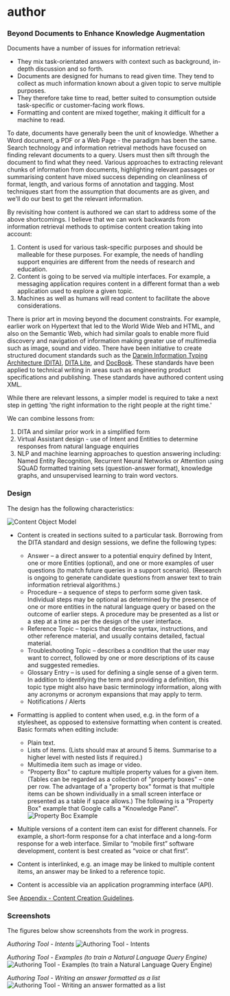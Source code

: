 # author

### Beyond Documents to Enhance Knowledge Augmentation

Documents have a number of issues for information retrieval:

* They mix task-orientated answers with context such as background, in-depth discussion and so forth.
* Documents are designed for humans to read given time. They tend to collect as much information known 
  about a given topic to serve multiple purposes.
* They therefore take time to read, better suited to consumption outside task-specific or customer-facing 
  work flows.
* Formatting and content are mixed together, making it difficult for a machine to read.

To date, documents have generally been the unit of knowledge. Whether a Word document, a PDF or 
a Web Page - the paradigm has been the same. Search technology and information retrieval methods 
have focused on finding relevant documents to a query. Users must then sift through the document 
to find what they need. Various approaches to extracting relevant chunks of information from 
documents, highlighting relevant passages or summarising content have mixed success depending on 
cleanliness of format, length, and various forms of annotation and tagging. Most techniques start 
from the assumption that documents are as given, and we'll do our best to get the relevant information.

By revisiting how content is authored we can start to address some of the above shortcomings. I believe 
that we can work backwards from information retrieval methods to optimise content creation taking into 
account:

1. Content is used for various task-specific purposes and should be malleable for these purposes. For 
   example, the needs of handling support enquiries are different from the needs of research and education.
2. Content is going to be served via multiple interfaces. For example, a messaging application requires 
   content in a different format than a web application used to explore a given topic.
3. Machines as well as humans will read content to facilitate the above considerations.

There is prior art in moving beyond the document constraints. For example, earlier work on Hypertext 
that led to the World Wide Web and HTML, and also on the Semantic Web, which had similar goals to enable 
more fluid discovery and navigation of information making greater use of multimedia such as image, sound 
and video. There have been initiative to create structured document standards such as the 
[Darwin Information Typing Architecture (DITA)](https://en.wikipedia.org/wiki/Darwin_Information_Typing_Architecture), 
[DITA Lite](http://docs.oasis-open.org/dita/LwDITA/v1.0/cnprd01/LwDITA-v1.0-cnprd01.html), and
[DocBook](https://www.slideshare.net/abelsp/docbook-vs-dita-will-the-real-standard-please-stand-up). These 
standards have been applied to technical writing in areas such as engineering product specifications and 
publishing. These standards have authored content using XML.

While there are relevant lessons, a simpler model is required to take a next step in getting 'the right 
information to the right people at the right time.'

We can combine lessons from:

1. DITA and similar prior work in a simplified form
2. Virtual Assistant design - use of Intent and Entities to determine responses from natural language enquiries
3. NLP and machine learning approaches to question answering including: Named Entity Recognition, Recurrent 
   Neural Networks or Attention using SQuAD formatted training sets (question-answer format), knowledge graphs, 
   and unsupervised learning to train word vectors.
   
### Design

The design has the following characteristics:

![Content Object Model](images/content_object_model.png)

* Content is created in sections suited to a particular task. Borrowing from the DITA standard and design 
  sessions, we define the following types:
  * Answer – a direct answer to a potential enquiry defined by Intent, one or more Entities (optional), and 
    one or more examples of user questions (to match future queries in a support scenario). (Research is 
    ongoing to generate candidate questions from answer text to train information retrieval algorithms.)
  * Procedure – a sequence of steps to perform some given task. Individual steps may be optional as determined 
    by the presence of one or more entities in the natural language query or based on the outcome of earlier 
    steps. A procedure may be presented as a list or a step at a time as per the design of the user interface.
  * Reference Topic – topics that describe syntax, instructions, and other reference material, and usually 
    contains detailed, factual material.
  * Troubleshooting Topic – describes a condition that the user may want to correct, followed by one or more 
    descriptions of its cause and suggested remedies.
  * Glossary Entry – is used for defining a single sense of a given term. In addition to identifying the term 
    and providing a definition, this topic type might also have basic terminology information, along with any 
    acronyms or acronym expansions that may apply to term.
  * Notifications / Alerts
* Formatting is applied to content when used, e.g. in the form of a stylesheet, as opposed to extensive 
  formatting when content is created. Basic formats when editing include:
  * Plain text.
  * Lists of items. (Lists should max at around 5 items. Summarise to a higher level with nested lists if required.)
  * Multimedia item such as image or video.
  * "Property Box" to capture multiple property values for a given item. (Tables can be regarded as a collection of 
    "property boxes" – one per row. The advantage of a "property box" format is that multiple items can be shown 
    individually in a small screen interface or presented as a table if space allows.) The following is a "Property 
    Box" example that Google calls a "Knowledge Panel".
    ![Property Boc Example](images/property_box_example.png)
    
* Multiple versions of a content item can exist for different channels. For example, a short-form response for 
  a chat interface and a long-form response for a web interface. Similar to “mobile first” software development, 
  content is best created as “voice or chat first”.
* Content is interlinked, e.g. an image may be linked to multiple content items, an answer may be linked to a 
  reference topic.
* Content is accessible via an application programming interface (API).

See [Appendix - Content Creation Guidelines](docs/content_creation_guidelines.md).

### Screenshots

The figures below show screenshots from the work in progress.

_Authoring Tool - Intents_
![Authoring Tool - Intents](images/screenshot_intents.png)

_Authoring Tool - Examples (to train a Natural Language Query Engine)_
![Authoring Tool - Examples (to train a Natural Language Query Engine)](images/screenshot_examples.png)

_Authoring Tool - Writing an answer formatted as a list_
![Authoring Tool - Writing an answer formatted as a list](images/screenshot_list_response.png)
